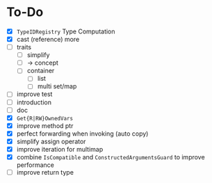 # To-Do

- [x] `TypeIDRegistry` Type Computation
- [x] cast (reference) more
- [ ] traits
    - [ ] simplify
    - [ ]  -> concept
    - [ ] container
        - [ ] list
        - [ ] multi set/map
- [ ] improve test
- [ ] introduction
- [ ] doc
- [x] `Get{R|RW}OwnedVars`
- [x] improve method ptr
- [x] perfect forwarding when invoking (auto copy)
- [x] simplify assign operator
- [x] improve iteration for multimap
- [x] combine `IsCompatible` and `ConstructedArgumentsGuard` to improve performance
- [ ] improve return type
